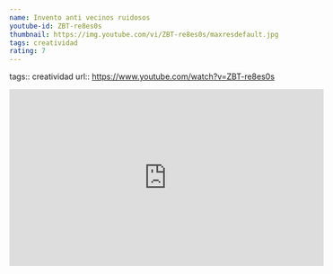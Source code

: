 ```yaml
---
name: Invento anti vecinos ruidosos
youtube-id: ZBT-re8es0s
thumbnail: https://img.youtube.com/vi/ZBT-re8es0s/maxresdefault.jpg
tags: creatividad
rating: 7
---
```

tags:: creatividad
url:: https://www.youtube.com/watch?v=ZBT-re8es0s

<iframe width='560' height='315' src='https://www.youtube.com/embed/ZBT-re8es0s' title='YouTube video player' frameborder='0' allow='accelerometer; autoplay; clipboard-write; encrypted-media; gyroscope; picture-in-picture; web-share' allowfullscreen></iframe>


